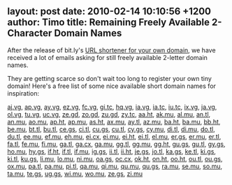 layout: post
date: 2010-02-14 10:10:56 +1200
author: Timo
title: Remaining Freely Available 2-Character Domain Names
----

After the release of bit.ly's [URL shortener for your own domain](https://iwantmyname.com/services/url-shortener/bit.ly-pro-custom-domain-short-url-forwarding-service), we have received a lot of emails asking for still freely available 2-letter domain names.

They are getting scarce so don't wait too long to register your own tiny domain! Here's a free list of some nice available short domain names for inspiration:

[aj.vg](https://iwantmyname.com/search/?domain=aj.vg), 
[ap.vg](https://iwantmyname.com/search/?domain=ap.vg), 
[ay.vg](https://iwantmyname.com/search/?domain=ay.vg), 
[ez.vg](https://iwantmyname.com/search/?domain=ez.vg), 
[fc.vg](https://iwantmyname.com/search/?domain=fc.vg), 
[gi.tc](https://iwantmyname.com/search/?domain=gi.tc), 
[hq.vg](https://iwantmyname.com/search/?domain=hq.vg), 
[ia.vg](https://iwantmyname.com/search/?domain=ia.vg), 
[ia.tc](https://iwantmyname.com/search/?domain=ia.tc), 
[iu.tc](https://iwantmyname.com/search/?domain=iu.tc), 
[ix.vg](https://iwantmyname.com/search/?domain=ix.vg), 
[ja.vg](https://iwantmyname.com/search/?domain=ja.vg), 
[ol.vg](https://iwantmyname.com/search/?domain=ol.vg), 
[tu.vg](https://iwantmyname.com/search/?domain=tu.vg), 
[uc.vg](https://iwantmyname.com/search/?domain=uc.vg), 
[ze.gd](https://iwantmyname.com/search/?domain=ze.gd), 
[zo.gd](https://iwantmyname.com/search/?domain=zo.gd), 
[zu.gd](https://iwantmyname.com/search/?domain=zu.gd), 
[zy.tc](https://iwantmyname.com/search/?domain=zy.tc), 
[aa.ht](https://iwantmyname.com/search/?domain=aa.ht), 
[ak.mu](https://iwantmyname.com/search/?domain=ak.mu), 
[al.mu](https://iwantmyname.com/search/?domain=al.mu), 
[an.tl](https://iwantmyname.com/search/?domain=an.tl), 
[an.mu](https://iwantmyname.com/search/?domain=an.mu), 
[ao.mu](https://iwantmyname.com/search/?domain=ao.mu), 
[ap.ht](https://iwantmyname.com/search/?domain=ap.ht), 
[ap.mu](https://iwantmyname.com/search/?domain=ap.mu), 
[as.ht](https://iwantmyname.com/search/?domain=as.ht), 
[ax.mu](https://iwantmyname.com/search/?domain=ax.mu), 
[ay.tl](https://iwantmyname.com/search/?domain=ay.tl), 
[az.mu](https://iwantmyname.com/search/?domain=az.mu), 
[ba.ht](https://iwantmyname.com/search/?domain=ba.ht), 
[ba.mu](https://iwantmyname.com/search/?domain=ba.mu), 
[bb.ht](https://iwantmyname.com/search/?domain=bb.ht), 
[be.mu](https://iwantmyname.com/search/?domain=be.mu), 
[bt.tl](https://iwantmyname.com/search/?domain=bt.tl), 
[bu.tl](https://iwantmyname.com/search/?domain=bu.tl), 
[ce.gs](https://iwantmyname.com/search/?domain=ce.gs), 
[ci.tl](https://iwantmyname.com/search/?domain=ci.tl), 
[cu.gs](https://iwantmyname.com/search/?domain=cu.gs), 
[cu.tl](https://iwantmyname.com/search/?domain=cu.tl), 
[cy.gs](https://iwantmyname.com/search/?domain=cy.gs), 
[cy.mu](https://iwantmyname.com/search/?domain=cy.mu), 
[di.tl](https://iwantmyname.com/search/?domain=di.tl), 
[di.mu](https://iwantmyname.com/search/?domain=di.mu), 
[do.tl](https://iwantmyname.com/search/?domain=do.tl), 
[du.tl](https://iwantmyname.com/search/?domain=du.tl), 
[ee.mu](https://iwantmyname.com/search/?domain=ee.mu), 
[ef.mu](https://iwantmyname.com/search/?domain=ef.mu), 
[eh.mu](https://iwantmyname.com/search/?domain=eh.mu), 
[ei.cx](https://iwantmyname.com/search/?domain=ei.cx), 
[ei.mu](https://iwantmyname.com/search/?domain=ei.mu), 
[ei.ht](https://iwantmyname.com/search/?domain=ei.ht), 
[ei.tl](https://iwantmyname.com/search/?domain=ei.tl), 
[el.mu](https://iwantmyname.com/search/?domain=el.mu), 
[er.gs](https://iwantmyname.com/search/?domain=er.gs), 
[er.mu](https://iwantmyname.com/search/?domain=er.mu), 
[er.tl](https://iwantmyname.com/search/?domain=er.tl), 
[fa.tl](https://iwantmyname.com/search/?domain=fa.tl), 
[fe.mu](https://iwantmyname.com/search/?domain=fe.mu), 
[fi.mu](https://iwantmyname.com/search/?domain=fi.mu), 
[ga.tl](https://iwantmyname.com/search/?domain=ga.tl), 
[ga.cx](https://iwantmyname.com/search/?domain=ga.cx), 
[ga.mu](https://iwantmyname.com/search/?domain=ga.mu), 
[gg.tl](https://iwantmyname.com/search/?domain=gg.tl), 
[gg.mu](https://iwantmyname.com/search/?domain=gg.mu), 
[gg.ht](https://iwantmyname.com/search/?domain=gg.ht), 
[gu.gs](https://iwantmyname.com/search/?domain=gu.gs), 
[gu.tl](https://iwantmyname.com/search/?domain=gu.tl), 
[gy.gs](https://iwantmyname.com/search/?domain=gy.gs), 
[ho.mu](https://iwantmyname.com/search/?domain=ho.mu), 
[hy.gs](https://iwantmyname.com/search/?domain=hy.gs), 
[if.ht](https://iwantmyname.com/search/?domain=if.ht), 
[if.tl](https://iwantmyname.com/search/?domain=if.tl), 
[if.mu](https://iwantmyname.com/search/?domain=if.mu), 
[ig.gs](https://iwantmyname.com/search/?domain=ig.gs), 
[ii.tl](https://iwantmyname.com/search/?domain=ii.tl), 
[ii.ht](https://iwantmyname.com/search/?domain=ii.ht), 
[je.gs](https://iwantmyname.com/search/?domain=je.gs), 
[jo.tl](https://iwantmyname.com/search/?domain=jo.tl), 
[ka.gs](https://iwantmyname.com/search/?domain=ka.gs), 
[ke.tl](https://iwantmyname.com/search/?domain=ke.tl), 
[ki.gs](https://iwantmyname.com/search/?domain=ki.gs), 
[ki.tl](https://iwantmyname.com/search/?domain=ki.tl), 
[ku.gs](https://iwantmyname.com/search/?domain=ku.gs), 
[li.mu](https://iwantmyname.com/search/?domain=li.mu), 
[lo.mu](https://iwantmyname.com/search/?domain=lo.mu), 
[ni.mu](https://iwantmyname.com/search/?domain=ni.mu), 
[oa.gs](https://iwantmyname.com/search/?domain=oa.gs), 
[oc.cx](https://iwantmyname.com/search/?domain=oc.cx), 
[ok.ht](https://iwantmyname.com/search/?domain=ok.ht), 
[on.ht](https://iwantmyname.com/search/?domain=on.ht), 
[oo.ht](https://iwantmyname.com/search/?domain=oo.ht), 
[ou.tl](https://iwantmyname.com/search/?domain=ou.tl), 
[ou.gs](https://iwantmyname.com/search/?domain=ou.gs), 
[ox.mu](https://iwantmyname.com/search/?domain=ox.mu), 
[pa.tl](https://iwantmyname.com/search/?domain=pa.tl), 
[pa.mu](https://iwantmyname.com/search/?domain=pa.mu), 
[pi.tl](https://iwantmyname.com/search/?domain=pi.tl), 
[qa.mu](https://iwantmyname.com/search/?domain=qa.mu), 
[qi.mu](https://iwantmyname.com/search/?domain=qi.mu), 
[qu.mu](https://iwantmyname.com/search/?domain=qu.mu), 
[qu.gs](https://iwantmyname.com/search/?domain=qu.gs), 
[ra.mu](https://iwantmyname.com/search/?domain=ra.mu), 
[se.mu](https://iwantmyname.com/search/?domain=se.mu), 
[so.mu](https://iwantmyname.com/search/?domain=so.mu), 
[ta.mu](https://iwantmyname.com/search/?domain=ta.mu), 
[te.gs](https://iwantmyname.com/search/?domain=te.gs), 
[ug.gs](https://iwantmyname.com/search/?domain=ug.gs), 
[wi.mu](https://iwantmyname.com/search/?domain=wi.mu), 
[wo.mu](https://iwantmyname.com/search/?domain=wo.mu), 
[ze.gs](https://iwantmyname.com/search/?domain=ze.gs), 
[zi.mu](https://iwantmyname.com/search/?domain=zi.mu)
